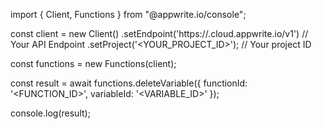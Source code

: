 import { Client, Functions } from "@appwrite.io/console";

const client = new Client()
    .setEndpoint('https://<REGION>.cloud.appwrite.io/v1') // Your API Endpoint
    .setProject('<YOUR_PROJECT_ID>'); // Your project ID

const functions = new Functions(client);

const result = await functions.deleteVariable({
    functionId: '<FUNCTION_ID>',
    variableId: '<VARIABLE_ID>'
});

console.log(result);
